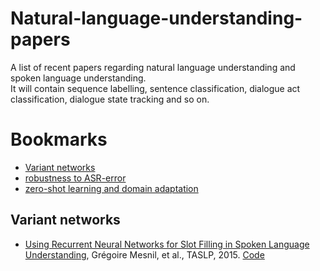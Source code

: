 # Natural-language-understanding-papers
A list of recent papers regarding natural language understanding and spoken language understanding. <br>
It will contain sequence labelling, sentence classification, dialogue act classification, dialogue state tracking and so on.

# Bookmarks
  * [Variant networks](#variant-networks)
  * [robustness to ASR-error](#robustness-to-ASR-error)
  * [zero-shot learning and domain adaptation](#zero-shot-learning-and-domain-adaptation)

## Variant networks
  * [Using Recurrent Neural Networks for Slot Filling in Spoken Language Understanding](https://ieeexplore.ieee.org/document/6998838/), Grégoire Mesnil, et al., TASLP, 2015. [Code](https://github.com/mesnilgr/is13)
